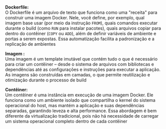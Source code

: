 **Dockerfile:**  
O Dockerfile é um arquivo de texto que funciona como uma "receita" para construir uma imagem Docker. Nele, você define, por exemplo, qual imagem base usar (por meio da instrução `FROM`), quais comandos executar durante o build (como `RUN` para instalar pacotes), quais arquivos copiar para dentro do contêiner (`COPY` ou `ADD`), além de definir variáveis de ambiente e portas a serem expostas. Essa automatização facilita a padronização e a replicação de ambientes ​

**Imagem :**  
Uma imagem é um template imutável que contém tudo o que é necessário para criar um contêiner – desde o sistema de arquivos com bibliotecas e dependências até as configurações e instruções para executar a aplicação. As imagens são construídas em camadas, o que permite reutilização e otimização durante o processo de build 

**Contêiner:**  
Um contêiner é uma instância em execução de uma imagem Docker. Ele funciona como um ambiente isolado que compartilha o kernel do sistema operacional do host, mas mantém a aplicação e suas dependências separadas, garantindo leveza e alta performance. Essa abordagem é bem diferente da virtualização tradicional, pois não há necessidade de carregar um sistema operacional completo dentro de cada contêiner 